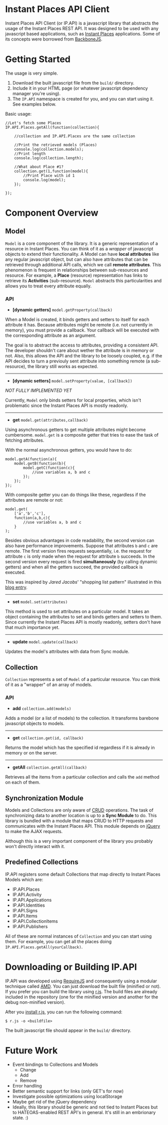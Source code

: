 # Instant Places API Client #

Instant Places API Client (or IP.API) is a javascript library that abstracts the usage of the Instant Places REST API. It was designed to be used with any javascript based applications, such as [Instant Places](http://www.instantplaces.org/) applications. Some of its concepts were borrowed from [BackboneJS](http://backbonejs.org/).

# Getting Started #

The usage is very simple. 

1. Download the built javascript file from the `build/` directory.
2. Include it in your HTML page (or whatever javascript dependency manager you're using).
3. The `IP.API` namespace is created for you, and you can start using it. See examples below.

Basic usage:

	//Let's fetch some Places
    IP.API.Places.getAll(function(collection){

		//collection and IP.API.Places are the same collection

        //Print the retrieved models (Places)
        console.log(collection.models);
        //Print length
        console.log(collection.length);

		//What about Place #1?
		collection.get(1,function(model){
			//Print Place with id 1
			console.log(model);
		});

    });

# Component Overview #

## Model ##

`Model` is a core component of the library. It is a generic representation of a resource in Instant Places. You can think of it as a *wrapper* of javascript objects to extend their functionality. A Model can have **local attributes** like any regular javascript object, but can also have attributes that can be retrieved through additional API calls, which we call **remote attributes**. This phenomenon is frequent in relationships between sub-resources and resource. For example, a **Place** (resource) representation has links to retrieve its **Activities** (sub-resource). `Model` abstracts this particularities and allows you to treat every attribute equally.

### API ###

- **[dynamic getters]** `model.getProperty(callback)`

When a Model is created, it binds getters and setters to itself for each attribute it has. Because attributes might be remote (i.e. not currently in memory), you must provide a callback. Your callback will be executed with the corresponding attribute as an argument.

The goal is to abstract the access to attributes, providing a consistent API. The developer shouldn't care about wether the attribute is in memory or not. Also, this allows the API and the library to be loosely coupled, e.g. if the API decides to turn a previouly sent attribute into something remote (a sub-resource), the library still works as expected.

----------

- **[dynamic setters]** `model.setProperty(value, [callback])`

*NOT FULLY IMPLEMENTED YET*

Currently, `Model` only binds setters for local properties, which isn't problematic since the Instant Places API is mostly readonly.

----------

- **get** `model.get(attributes,callback)`

Using asynchronous getters to get multiple attributes might become cumbersome. `model.get` is a composite getter that tries to ease the task of fetching attributes.

With the normal asynchronous getters, you would have to do:

	model.getA(function(a){
		model.getB(function(b){
			model.getC(function(c){
				//use variables a, b and c
			});
		});
	});

With composite getter you can do things like these, regardless if the attributes are remote or not:

    model.get(
		['a','b','c'],
		function(a,b,c){
			//use variables a, b and c
		}
	);

Besides obvious advantages in code readability, the second version can also have performance improvements. Suppose that attributes `b` and `c` are remote. The first version fires requests sequentially, i.e. the request for attribute `c` is only made when the request for attribute `b` succeeds. In the second version every request is fired **simultaneously** (by calling dynamic getters) and when all the getters succeed, the provided callback is executed.

This was inspired by *Jared Jacobs*' "shopping list pattern" illustrated in this [blog entry](http://ajaxian.com/archives/designing-a-javascript-client-for-a-rest-api).

----------

- **set** `model.set(attributes)`

This method is used to set attributes on a particular model. It takes an object containing the attributes to set and binds getters and setters to them. Since currently the Instant Places API is mostly readonly, setters don't have that much importance yet.

----------

- **update** `model.update(callback)`

Updates the model's attributes with data from Sync module.

## Collection ##

`Collection` represents a set of `Model` of a particular resource. You can think of it as a "wrapper" of an array of models.

### API ###

- **add** `collection.add(models)`

Adds a model (or a list of models) to the collection. It transforms barebone javascript objects to models.

----------

- **get** `collection.get(id, callback)`

Returns the model which has the specified id regardless if it is already in memory or on the server.

----------

- **getAll** `collection.getAll(callback)`

Retrieves all the items from a particular collection and calls the `add` method on each of them.

## Synchronization Module ##

Models and Collections are only aware of [CRUD](http://en.wikipedia.org/wiki/Create,_read,_update_and_delete) operations. The task of synchronizing data to another location is up to a **Sync Module** to do. This library is bundled with a module that maps CRUD to HTTP requests and communicates with the Instant Places API. This module depends on [jQuery](http://jquery.com/) to make the AJAX requests.

Although this is a very important component of the library you probably won't directly interact with it.

## Predefined Collections ##

IP.API registers some default Collections that map directly to Instant Places Models which are:

- IP.API.Places
- IP.API.Activity
- IP.API.Applications
- IP.API.Identities
- IP.API.Signs
- IP.API.Items
- IP.API.CollectionItems
- IP.API.Publishers

All of these are normal instances of `Collection` and you can start using them. For example, you can get all the places doing `IP.API.Places.getAll(yourCallback)`.

# Downloading or Building IP.API #

IP.API was developed using [RequireJS](http://requirejs.org/) and consequently using a modular technique called [AMD](http://requirejs.org/docs/whyamd.html). You can just download the built file (minified or not). If you prefer you can build the library using [r.js](http://requirejs.org/docs/optimization.html). The build files are already included in the repository (one for the minified version and another for the debug non-minified version).

After you [install r.js](http://requirejs.org/docs/optimization.html#download), you can run the following command:

    $ r.js -o <buildfile>

The built javascript file should appear in the `build/` directory.

# Future Work #

- Event bindings to Collections and Models
    - Change
    - Add
    - Remove
- Error handling
- Better semantic support for links (only GET's for now)
- Investigate possible optimizations using localStorage
- Maybe get rid of the jQuery dependency
- Ideally, this library should be generic and not tied to Instant Places but to HATEOAS-enabled REST API's in general. It's still in an embrionary state. :)